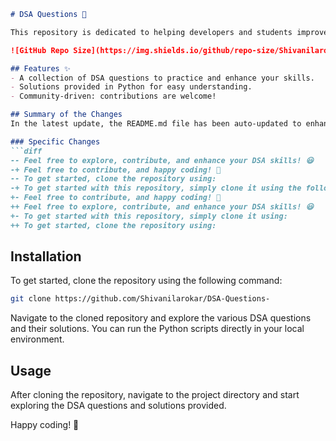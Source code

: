 ```markdown
# DSA Questions 🚀

This repository is dedicated to helping developers and students improve their skills in Data Structures and Algorithms (DSA) through a collection of curated questions and solutions.

![GitHub Repo Size](https://img.shields.io/github/repo-size/Shivanilarokar/DSA-Questions-) ![Contributors](https://img.shields.io/github/contributors/Shivanilarokar/DSA-Questions-) ![Issues](https://img.shields.io/github/issues/Shivanilarokar/DSA-Questions-)

## Features ✨
- A collection of DSA questions to practice and enhance your skills.
- Solutions provided in Python for easy understanding.
- Community-driven: contributions are welcome!

## Summary of the Changes
In the latest update, the README.md file has been auto-updated to enhance clarity and readability. The following changes were made:

### Specific Changes
```diff
-- Feel free to explore, contribute, and enhance your DSA skills! 😃
-+ Feel free to contribute, and happy coding! 🎉
-- To get started, clone the repository using:
-+ To get started with this repository, simply clone it using the following command:
+- Feel free to contribute, and happy coding! 🎉
++ Feel free to explore, contribute, and enhance your DSA skills! 😃
+- To get started with this repository, simply clone it using:
++ To get started, clone the repository using:
```

## Installation
To get started, clone the repository using the following command:
```bash
git clone https://github.com/Shivanilarokar/DSA-Questions-
```

Navigate to the cloned repository and explore the various DSA questions and their solutions. You can run the Python scripts directly in your local environment.

## Usage
After cloning the repository, navigate to the project directory and start exploring the DSA questions and solutions provided.

Happy coding! 🎉
```